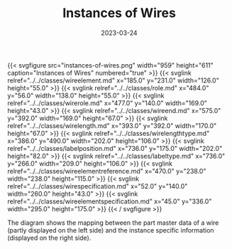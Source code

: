 ﻿---
title: Instances of Wires
toc: false
type: specs
layout: diagram
date: "2023-03-24"
draft: false
specification: VEC
version: 2.0.2
documentType: "Recommendation"
elementType: Diagram
classes:
  - WireElement
  - Role
  - WireRole
  - WireEnd
  - WireLength
  - WireLengthType
  - LabelPosition
  - LabelType
  - WireElementReference
  - WireSpecification
  - WireElementSpecification
menu:
  VEC-2.0.2:    
    parent: instances-of-components
    identifier: instances-of-components/instances-of-wires
    weight: 1007002 

# Prev/next pager order (if `docs_section_pager` enabled in `params.toml`)
weight: 1007002
---
{{< svgfigure src="instances-of-wires.png" width="959" height="611" caption="Instances of Wires" numbered="true" >}}
  {{< svglink relref="../../classes/wireelement.md" x="185.0" y="231.0" width="126.0" height="55.0" >}}
  {{< svglink relref="../../classes/role.md" x="484.0" y="56.0" width="138.0" height="55.0" >}}
  {{< svglink relref="../../classes/wirerole.md" x="477.0" y="140.0" width="169.0" height="43.0" >}}
  {{< svglink relref="../../classes/wireend.md" x="575.0" y="392.0" width="169.0" height="67.0" >}}
  {{< svglink relref="../../classes/wirelength.md" x="393.0" y="392.0" width="170.0" height="67.0" >}}
  {{< svglink relref="../../classes/wirelengthtype.md" x="386.0" y="490.0" width="202.0" height="106.0" >}}
  {{< svglink relref="../../classes/labelposition.md" x="736.0" y="175.0" width="202.0" height="82.0" >}}
  {{< svglink relref="../../classes/labeltype.md" x="736.0" y="266.0" width="209.0" height="106.0" >}}
  {{< svglink relref="../../classes/wireelementreference.md" x="470.0" y="238.0" width="238.0" height="115.0" >}}
  {{< svglink relref="../../classes/wirespecification.md" x="52.0" y="140.0" width="260.0" height="43.0" >}}
  {{< svglink relref="../../classes/wireelementspecification.md" x="45.0" y="336.0" width="295.0" height="175.0" >}}
{{< / svgfigure >}}
<p> The diagram shows the mapping between the part master data of a wire (partly displayed on the left side)&#160;and the instance specific information (displayed on the right side).      </p>
